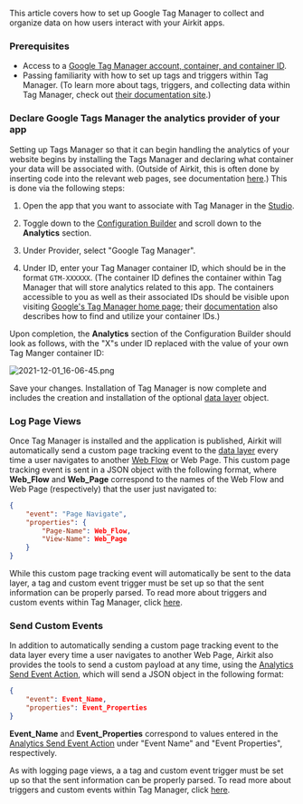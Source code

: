 This article covers how to set up Google Tag Manager to collect and organize data on how users interact with your Airkit apps.

### Prerequisites

- Access to a [Google Tag Manager account, container, and container ID](https://tagmanager.google.com/#/home).
- Passing familiarity with how to set up tags and triggers within Tag Manager. (To learn more about tags, triggers, and collecting data within Tag Manager, check out [their documentation site](https://developers.google.com/tag-platform/tag-manager/web).)

### Declare Google Tags Manager the analytics provider of your app

Setting up Tags Manager so that it can begin handling the analytics of your website begins by installing the Tags Manager and declaring what container your data will be associated with. (Outside of Airkit, this is often done by inserting code into the relevant web pages, see documentation [here](https://developers.google.com/tag-platform/tag-manager/web).) This is done via the following steps:

1. Open the app that you want to associate with Tag Manager in the [Studio](https://support.airkit.com/docs/studio).

2. Toggle down to the [Configuration Builder](https://support.airkit.com/docs/configuration-builder) and scroll down to the **Analytics** section.

3. Under Provider, select "Google Tag Manager".

4. Under ID, enter your Tag Manager container ID, which should be in the format `GTM-XXXXXX`. (The container ID defines the container within Tag Manager that will store analytics related to this app. The containers accessible to you as well as their associated IDs should be visible upon visiting [Google's Tag Manager home page](https://tagmanager.google.com/#/home); their [documentation](https://developers.google.com/tag-platform/tag-manager/web) also describes how to find and utilize your container IDs.)

Upon completion, the **Analytics** section of the Configuration Builder should look as follows, with the "X"s under ID replaced with the value of your own Tag Manger container ID:

![2021-12-01_16-06-45.png](./assets_v1714/setting-up-analytics-with-google-tag-manager-v1714-0.png)

Save your changes. Installation of Tag Manager is now complete and includes the creation and installation of the optional [data layer](https://developers.google.com/tag-platform/tag-manager/web/datalayer) object. 

### Log Page Views

Once Tag Manager is installed and the application is published, Airkit will automatically send a custom page tracking event to the [data layer](https://developers.google.com/tag-platform/tag-manager/web/datalayer) every time a user navigates to another [Web Flow](https://support.airkit.com/docs/web-flows) or Web Page. This custom page tracking event is sent in a JSON object with the following format, where **Web_Flow** and **Web_Page** correspond to the names of the Web Flow and Web Page (respectively) that the user just navigated to:

```json JSON
{
    "event": "Page Navigate",
    "properties": {
        "Page-Name": Web_Flow,
        "View-Name": Web_Page
    }
}
```



While this custom page tracking event will automatically be sent to the data layer, a tag and custom event trigger must be set up so that the sent information can be properly parsed. To read more about triggers and custom events within Tag Manager, click [here](https://developers.google.com/tag-platform/tag-manager/web/datalayer). 

### Send Custom Events

In addition to automatically sending a custom page tracking event to the data layer every time a user navigates to another Web Page, Airkit also provides the tools to send a custom payload at any time, using the [Analytics Send Event Action](https://support.airkit.com/reference/analytics-send-event-action), which will send a JSON object in the following format:

```json JSON
{
    "event": Event_Name,
    "properties": Event_Properties
}
```



**Event_Name** and **Event_Properties** correspond to values entered in the [Analytics Send Event Action](https://support.airkit.com/reference/analytics-send-event-action) under "Event Name" and "Event Properties", respectively.

As with logging page views, a a tag and custom event trigger must be set up so that the sent information can be properly parsed. To read more about triggers and custom events within Tag Manager, click [here](https://developers.google.com/tag-platform/tag-manager/web/datalayer).